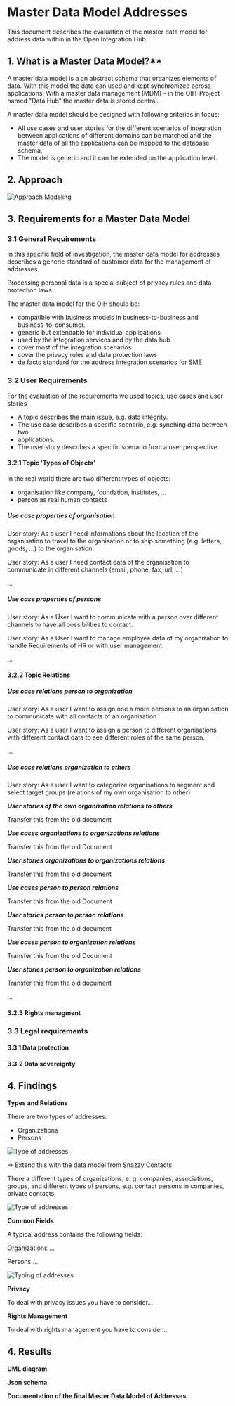 # Master Data Model Addresses

This document describes the evaluation of the master data model for address data
within in the Open Integration Hub.

## 1. What is a Master Data Model?**

A master data model is a an abstract schema that organizes elements of data.
With this model the data can used and kept synchronized across applications.
With a master data management (MDM) - in the OIH-Project named
"Data Hub" the master data is stored central.

A master data model should be designed with following criterias in focus:
- All use cases and user stories for the different scenarios of integration
between applications of different domains can be matched and the master data of
all the applications can be mapped to the database schema.
- The model is generic and it can be extended on the application level.


## 2. Approach

![Approach Modeling](https://github.com/openintegrationhub/innovation/blob/working_datamodel/images/masterdatamodel-procedure.png)



## 3. Requirements for a Master Data Model

### 3.1 General Requirements

In this specific field of investigation, the master data model for addresses
describes a generic standard of customer data for the management of addresses.

Processing personal data is a special subject of privacy rules and data
protection laws.

The master data model for the OIH should be:
- compatible with business models in business-to-business and business-to-consumer.
- generic but extendable for individual applications
- used by the integration services and by the data hub
- cover most of the integration scenarios
- cover the privacy rules and data protection laws
- de facto standard for the address integration scenarios for SME

### 3.2 User Requirements

For the evaluation of the requirements we used topics, use cases and user
stories

- A topic describes the main issue, e.g. data integrity.
- The use case describes a specific scenario, e.g. synching data between two
- applications.
- The user story describes a specific scenario from a user perspective.

#### 3.2.1 Topic 'Types of Objects'

In the real world there are two different types of objects:
- organisation like company, foundation, institutes, ...
- person as real human contacts

##### Use case properties of organisation

User story: As a user I need informations about the location of the organisation to travel to the organisation or to ship something (e.g. letters, goods, ...) to the organisation.

User story: As a user I need contact data of the organisation to communicate in different channels (email, phone, fax, url,  ...)

...

##### Use case properties of persons

User story: As a User I want to communicate with a person over different channels to have all possibilities to contact.

User story: As a User I want to manage employee data of my organization to handle Requirements of HR or with user management.

...

#### 3.2.2 Topic Relations

##### Use case relations person to organization

User story: As a user I want to assign one a more persons to an organisation to communicate with all contacts of an organisation

User story: As a user I want to assign a person to different organisations with different contact data to see different roles of the same person.

...

##### Use case relations organization to others

User story: As a user I want to categorize organisations to segment and select target groups (relations of my own organisation to other)

***User stories of the own organization relations to others***

Transfer this from the old document

***Use cases organizations to organizations relations***

Transfer this from the old Document

***User stories organizations to organizations relations***

Transfer this from the old document

***Use cases person to person relations***

Transfer this from the old Document

***User stories person to person relations***

Transfer this from the old document

***Use cases person to organization relations***

Transfer this from the old Document

***User stories person to organization relations***

Transfer this from the old document

...

#### 3.2.3 Rights managment

### 3.3 Legal requirements

#### 3.3.1 Data protection

#### 3.3.2 Data sovereignty


## 4. Findings

**Types and Relations**

There are two types of addresses:
- Organizations
- Persons

![Type of addresses](https://github.com/openintegrationhub/innovation/blob/working_datamodel/images/types-of-addresses.png)

=> Extend this with the data model from Snazzy Contacts

There a different types of organizations, e. g. companies, associations, groups,
and different types of persons, e.g. contact persons in companies,
private contacts.



![Type of addresses](https://github.com/openintegrationhub/innovation/blob/working_datamodel/images/use-case-relationship-person-organisation.png)




**Common Fields**

A typical address contains the following fields:

Organizations
...

Persons
...

![Typing of addresses](https://github.com/openintegrationhub/innovation/blob/working_datamodel/images/typing-of-addresses.png)

**Privacy**

To deal with privacy issues you have to consider...

**Rights Management**

To deal with rights management you have to consider...

## 4. Results

**UML diagram**

**Json schema**

**Documentation of the final Master Data Model of Addresses**
